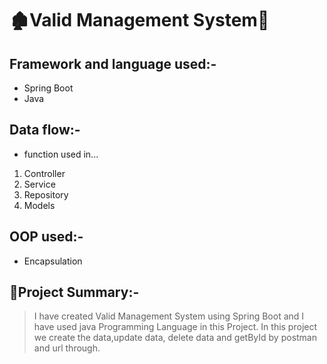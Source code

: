 # 🏚Valid Management System👋

## Framework and language used:-
* Spring Boot
* Java 

## Data flow:-
* function used in...
1. Controller
2. Service
3. Repository
4. Models

## OOP used:-
* Encapsulation

## 📝Project Summary:-
> I have created Valid Management System using Spring Boot and I have used java Programming Language in this Project.  In this project we create the data,update data,
delete data and getById by postman and url through.
